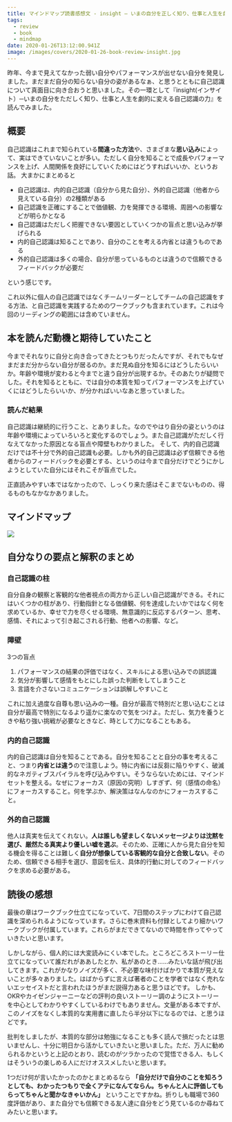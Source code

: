```yaml
---
title: マインドマップ読書感想文 - insight ― いまの自分を正しく知り、仕事と人生を劇的に変える自己認識の力
tags:
  - review
  - book
  - mindmap
date: 2020-01-26T13:12:00.941Z
image: /images/covers/2020-01-26-book-review-insight.jpg
---
```

昨年、今まで見えてなかった弱い自分やパフォーマンスが出せない自分を発見しました。まだまだ自分の知らない自分の姿があるなぁ、と思うとともに自己認識について真面目に向き合おうと思いました。その一環として『insight(インサイト）─いまの自分をただしく知り、仕事と人生を劇的に変える自己認識の力』を読んでみました。

## 概要
<AdCard asin="4862762700" title="insight(インサイト)――いまの自分を正しく知り、仕事と人生を劇的に変える自己認識の力" image-url="https://images-na.ssl-images-amazon.com/images/I/51i0JUZ%2BBhL._SX317_BO1,204,203,200_.jpg" date="2020-01-26" searchWords="insight(インサイト)" />

自己認識はこれまで知られている**間違った方法**や、さまざまな**思い込み**によって、実はできていないことが多い。ただしく自分を知ることで成長やパフォーマンスを上げ、人間関係を良好にしていくためにはどうすればいいか、というお話。
大まかにまとめると

+ 自己認識は、内的自己認識（自分から見た自分）、外的自己認識（他者から見えている自分）の2種類がある
+ 自己認識を正確にすることで価値観、力を発揮できる環境、周囲への影響などが明らかとなる
+ 自己認識はただしく把握できない要因としていくつかの盲点と思い込みが挙げられる
+ 内的自己認識は知ることであり、自分のことを考える内省とは違うものである
+ 外的自己認識は多くの場合、自分が思っているものとは違うので信頼できるフィードバックが必要だ

という感じです。

これ以外に個人の自己認識ではなくチームリーダーとしてチームの自己認識をする方法、と自己認識を実践するためのワークブックも含まれています。これは今回のリーディングの範囲には含めていません。

## 本を読んだ動機と期待していたこと
今までそれなりに自分と向き合ってきたとつもりだったんですが、それでもなぜまだまだ分からない自分が居るのか。まだ見ぬ自分を知るにはどうしたらいいか。年齢や環境が変わると今までと違う自分が出現するか。そのあたりが疑問でした。それを知るとともに、では自分の本質を知ってパフォーマンスを上げていくにはどうしたらいいか、が分かればいいなあと思っていました。

### 読んだ結果
自己認識は継続的に行うこと、とありました。なのでやはり自分の姿というのは年齢や環境によっていろいろと変化するのでしょう。また自己認識がただしく行なえてなかった原因となる盲点や障壁もわかりました。
そして、内的自己認識だけでは不十分で外的自己認識も必要。しかも外的自己認識は必ず信頼できる他者からのフィードバックを必要とする、というのは今まで自分だけでどうにかしようとしていた自分にはそれこそが盲点でした。

正直読みやすい本ではなかったので、しっくり来た感はそこまでないものの、得るものもなかなかありました。

## マインドマップ
![](https://lh3.googleusercontent.com/Fteesc22lrwkP80cWVm11vs8CqmD9eW7M096Ba9lfsR3ltBwG4fQjFO0Px6f-gbd1ndzqm4CH7J7OZ1-2BnjXS6pnXFLj4dZMyaqmRRPMZxErswrEkzpGCrYAmjAgpX_HFdrb3t3MGQnRDiUyocz36mqC0JHqpnOwZZ89t-wMv9N2DNrJKnYF2xUK3uJ6qavp_-njrz_n0SeotbTzktlNXDjEiRiFJy-L9SVtkv28VaeOLMA7XEceIt9CyZyBgkJQEsr7GGhauGm2ci2EngqTiDAnhJB1tR8fzNRQwFwPnYycGy-lbfxn5zb9vRH2NNXahC_9YhLLzg7xFIyTESn-rG9cFUmdXUmPJr2NneYatTRdvD72lyV7lWLLLCSOhIR4Ii2jsTe6w2gTwmWxixr3HQSlE5Noknoz5YAP5v3XQ_JMlyDvLk96F0YebXmOfpGn7Gp6MxtYVqfIBnTmSljapL3SJvQo4zHsG2ELVWIg2D67dkVUiBVmEHNXhK6H2xNo2SAGRCzmH5P3a089oBd1XIQkcDoEYfmNukvdxsvC97BbmtBuFeqCVBFNxliF0nch5jzSpVPr8x09TfsocvMpo22YhFk2tm30Aht06US0YGvLsK7wTdGndK2W85y6V0j-oD_wfC_9IGxJ5Ucnm20mlJS8gMRcjusEJ1M-tD6hiJCC-O3ehHCxbBZur_kIOFcJH7MWk7LfiQnnKSpIdcs5b-MwXDehd_afxXEI7DSHB8UtxQ=w2906-h1937-no)

## 自分なりの要点と解釈のまとめ

### 自己認識の柱
自分自身の観察と客観的な他者視点の両方から正しい自己認識ができる。それにはいくつかの柱があり、行動指針となる価値観、何を達成したいかではなく何を求めているか、幸せで力を尽くせる環境、無意識的に反応するパターン、思考、感情、それによって引き起こされる行動、他者への影響、など。

### 障壁
3つの盲点
1. パフォーマンスの結果の評価ではなく、スキルによる思い込みでの誤認識
2. 気分が影響して感情をもとにした誤った判断をしてしまうこと
3. 言語を介さないコミュニケーションは誤解しやすいこと

これに加え過度な自尊も思い込みの一種。自分が最高で特別だと思い込むことは自分が最高で特別になるより遥かに楽なので気をつけよ。ただし、気力を養うときや粘り強い挑戦が必要なときなど、時として力になることもある。

### 内的自己認識
内的自己認識は自分を知ることである。自分を知ることと自分の事を考えること、つまり**内省とは違う**ので注意しよう。特に内省には反芻に陥りやすく、破滅的なネガティブスパイラルを呼び込みやすい。そうならないためには、マインドセットを整える。なぜにフォーカス（原因の究明）しすぎず、何（感情の命名）にフォーカスすること。何を学ぶか、解決策はなんなのかにフォーカスすること。

### 外的自己認識
他人は真実を伝えてくれない。**人は誰しも望ましくないメッセージよりは沈黙を選び、厳然たる真実より優しい嘘を選ぶ**。そのため、正確に人から見た自分を知る機会を得ることは難しく**自分が想像している客観的な自分と合致しない**。そのため、信頼できる相手を選び、意図を伝え、具体的行動に対してのフィードバックを求める必要がある。

## 読後の感想
最後の章はワークブック仕立てになっていて、7日間のステップにわけて自己認識を深められるようになっています。さらに巻末資料も付録としてより細かいワークブックが付属しています。これらがまだできてないので時間を作ってやっていきたいと思います。

しかしながら、個人的には大変読みにくい本でした。ところどころストーリー仕立てになっていて誰だれがああしたとか、私があのとき……みたいな話が飛び出してきます。これがかなりノイズが多く、不必要な味付けばかりで本質が見えないことが多々ありました。はばからずに言えば著者のことを学者ではなく売れないエッセイストだと言われたほうがまだ説得力あると思うほどです。
しかも、OKRやカイゼンジャーニーなどの評判の良いストーリー調のようにストーリーを中心としてわかりやすくしているわけでもありません。文量がある本ですが、このノイズをなくし本質的な実用書に直したら半分以下になるのでは、と思うほどです。

批判をしましたが、本質的な部分は勉強になることも多く読んで損だったとは思いませんし、十分に明日から活かしていきたいと思いました。ただ、万人に勧められるかというと上記のとおり、読むのがツラかったので覚悟できる人、もしくはそういうの楽しめる人にだけオススメしたいと思います。

1つだけ何が言いたかったのかとまとめるなら **「自分だけで自分のことを知ろうとしても、わかったつもりで全くアテになんてならん。ちゃんと人に評価してもらってちゃんと聞かなきゃいかん」** ということですかね。折りしも職場で360度評価があり、また自分でも信頼できる友人達に自分をどう見ているのか尋ねてみたいと思います。

<AdCard asin="4862762700" title="insight(インサイト)――いまの自分を正しく知り、仕事と人生を劇的に変える自己認識の力" image-url="https://images-na.ssl-images-amazon.com/images/I/51i0JUZ%2BBhL._SX317_BO1,204,203,200_.jpg" date="2020-01-26" searchWords="insight(インサイト)" />
